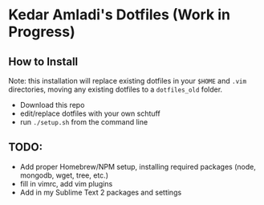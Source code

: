 # Kedar Amladi's Dotfiles (Work in Progress)

## How to Install
Note: this installation will replace existing dotfiles in your `$HOME` and `.vim` directories, moving any existing dotfiles to a `dotfiles_old` folder.

* Download this repo
* edit/replace dotfiles with your own schtuff
* run `./setup.sh` from the command line

## TODO:
* Add proper Homebrew/NPM setup, installing required packages (node, mongodb, wget, tree, etc.)
* fill in vimrc, add vim plugins
* Add in my Sublime Text 2 packages and settings
